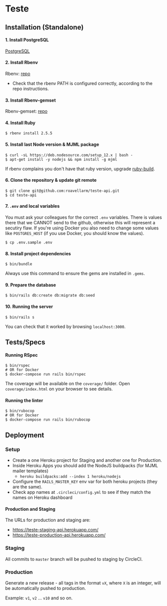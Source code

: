 # Teste

<!-- [![CircleCI]()]() -->
<!-- [![Maintainability]()]() -->
<!-- [![Test Coverage]()]() -->

## Installation (Standalone)

#### 1. Install PostgreSQL

[PostgreSQL](http://postgresql.org/)

#### 2. Install Rbenv

Rbenv: [repo](https://github.com/rbenv/rbenv)

- Check that the rbenv PATH is configured correctly, according to the repo instructions.

#### 3. Install Rbenv-gemset

Rbenv-gemset: [repo](https://github.com/jf/rbenv-gemset)

#### 4. Install Ruby

```
$ rbenv install 2.5.5
```

#### 5. Install last Node version & MJML package
```
$ curl -sL https://deb.nodesource.com/setup_12.x | bash -
$ apt-get install -y nodejs && npm install -g mjml
```

If rbenv complains you don't have that ruby version, upgrade [ruby-build](https://github.com/rbenv/ruby-build#readme).

#### 6. Clone the repository & update git remote

```
$ git clone git@github.com:roavellarm/teste-api.git
$ cd teste-api
```

#### 7. `.env` and local variables

You must ask your colleagues for the correct `.env` variables.
There is values there that we CANNOT send to the github, otherwise this will
represent a secutiry flaw. If you're using Docker you also need to change
some values like `POSTGRES_HOST` (if you use Docker, you should know the values).

```
$ cp .env.sample .env
```

#### 8. Install project dependencies

```
$ bin/bundle
```
Always use this command to ensure the gems are installed in `.gems`.

#### 9. Prepare the database

```
$ bin/rails db:create db:migrate db:seed
```

#### 10. Running the server

```
$ bin/rails s
```

You can check that it worked by browsing `localhost:3000`.

## Tests/Specs

#### Running RSpec

```
$ bin/rspec
# OR for Docker
$ docker-compose run rails bin/rspec
```

The coverage will be available on the `coverage/` folder. Open `coverage/index.html` on your browser to see details.

#### Running the linter

```
$ bin/rubocop
# OR for Docker
$ docker-compose run rails bin/rubocop
```

## Deployment

### Setup

- Create a one Heroku project for Staging and another one for Production.
- Inside Heroku Apps you should add the NodeJS buildpacks (for MJML mailer templates)
  - `heroku buildpacks:add --index 1 heroku/nodejs`
- Configure the `RAILS_MASTER_KEY` env var for both heroku projects (they are the same).
- Check app names at `.circleci/config.yml` to see if they match the names on Heroku dashboard

#### Production and Staging

The URLs for production and staging are:

- https://teste-staging-api.herokuapp.com/
- https://teste-production-api.herokuapp.com/

### Staging

All commits to `master` branch will be pushed to staging by CircleCI.

### Production

Generate a new release - all tags in the format `vX`, where `X` is an integer, will be automatically pushed to production.

Example: `v1`, `v2` ... `v10` and so on.
